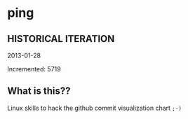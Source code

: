 # ping

## HISTORICAL ITERATION
2013-01-28

Incremented: 5719

## What is this?? 
Linux skills to hack the github commit visualization chart `;-)`
